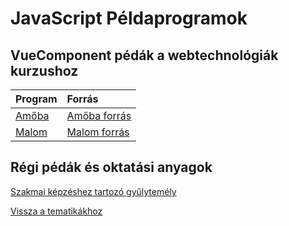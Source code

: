 # JavaScript Példaprogramok

## VueComponent pédák a webtechnológiák kurzushoz

Program | Forrás
:--- | :---
[Amőba](/examples/webexamples/Amoba.html) | [Amőba forrás](/examples/webexamples/Amoba_forras.html)
[Malom](/examples/webexamples/Malom.html) | [Malom forrás](/examples/webexamples/Malom_forras.html)

## Régi pédák és oktatási anyagok

[Szakmai képzéshez tartozó gyűlytemély](http://tom.uw.hu/index.php)

[Vissza a tematikákhoz](/subjects/#korszeru-webtechnologiak-az-oktatasban)
